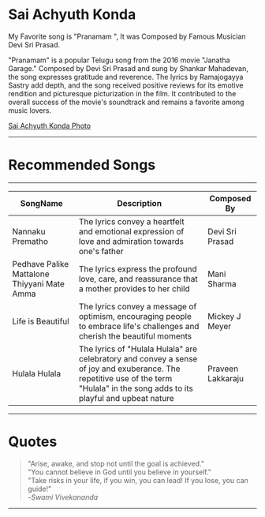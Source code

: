# Sai Achyuth Konda

My Favorite song is "Pranamam ", It was Composed by Famous Musician Devi Sri Prasad.

"Pranamam" is a popular Telugu song from the 2016 movie "Janatha Garage." Composed by Devi Sri Prasad and sung by Shankar Mahadevan, the song expresses gratitude and reverence. The lyrics by Ramajogayya Sastry add depth, and the song received positive reviews for its emotive rendition and picturesque picturization in the film. It contributed to the overall success of the movie's soundtrack and remains a favorite among music lovers.

[Sai Achyuth Konda Photo](/Sai%20Achyuth%20Konda%20Photo.jpeg)

---
# Recommended Songs
---
| SongName | Description | Composed By |
|----------- | ---------- | ---------- |
| Nannaku Prematho | The lyrics convey a heartfelt and emotional expression of love and admiration towards one's father | Devi Sri Prasad |
| Pedhave Palike Mattalone Thiyyani Mate Amma | The lyrics express the profound love, care, and reassurance that a mother provides to her child | Mani Sharma |
| Life is Beautiful | The lyrics convey a message of optimism, encouraging people to embrace life's challenges and cherish the beautiful moments | Mickey J Meyer |
| Hulala Hulala | The lyrics of "Hulala Hulala" are celebratory and convey a sense of joy and exuberance. The repetitive use of the term "Hulala" in the song adds to its playful and upbeat nature | Praveen Lakkaraju |

---
# Quotes
> "Arise, awake, and stop not until the goal is achieved."  
> "You cannot believe in God until you believe in yourself."  
> "Take risks in your life, if you win, you can lead! If you lose, you can guide!"  
                           -*Swami Vivekananda*
---